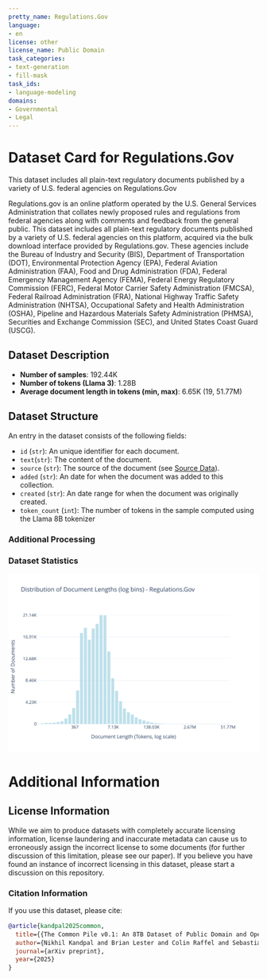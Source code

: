 ```yaml
---
pretty_name: Regulations.Gov
language:
- en
license: other
license_name: Public Domain
task_categories:
- text-generation
- fill-mask
task_ids:
- language-modeling
domains:
- Governmental
- Legal
---
```


# Dataset Card for Regulations.Gov

<!-- START-SHORT DESCRIPTION -->
This dataset includes all plain-text regulatory documents published by a variety of U.S. federal agencies on Regulations.Gov
<!-- END-SHORT DESCRIPTION -->

Regulations.gov is an online platform operated by the U.S. General Services Administration that collates newly proposed rules and regulations from federal agencies along with comments and feedback from the general public. This dataset includes all plain-text regulatory documents published by a variety of U.S. federal agencies on this platform, acquired via the bulk download interface provided by Regulations.gov. These agencies include the Bureau of Industry and Security (BIS), Department of Transportation (DOT), Environmental Protection Agency (EPA), Federal Aviation Administration (FAA), Food and Drug Administration (FDA), Federal Emergency Management Agency (FEMA), Federal Energy Regulatory Commission (FERC), Federal Motor Carrier Safety Administration (FMCSA), Federal Railroad Administration (FRA), National Highway Traffic Safety Administration (NHTSA), Occupational Safety and Health Administration (OSHA), Pipeline and Hazardous Materials Safety Administration (PHMSA), Securities and Exchange Commission (SEC), and United States Coast Guard (USCG).




## Dataset Description

<!-- START-DESC-STATS -->
- **Number of samples**: 192.44K
- **Number of tokens (Llama 3)**: 1.28B
- **Average document length in tokens (min, max)**: 6.65K (19, 51.77M)
<!-- END-DESC-STATS -->


## Dataset Structure
An entry in the dataset consists of the following fields:

- `id` (`str`): An unique identifier for each document.
- `text`(`str`): The content of the document.
- `source` (`str`): The source of the document (see [Source Data](#source-data)).
- `added` (`str`): An date for when the document was added to this collection.
- `created` (`str`): An date range for when the document was originally created.
- `token_count` (`int`): The number of tokens in the sample computed using the Llama 8B tokenizer


### Additional Processing


### Dataset Statistics

<!-- START-DATASET PLOTS -->
<p align="center">
<img src="./images/dist_document_length.svg" width="600" style="margin-right: 10px;" />
</p>
<!-- END-DATASET PLOTS -->


# Additional Information

## License Information
While we aim to produce datasets with completely accurate licensing information, license laundering and inaccurate metadata can cause us to erroneously assign the incorrect license to some documents (for further discussion of this limitation, please see our paper). If you believe you have found an instance of incorrect licensing in this dataset, please start a discussion on this repository.

### Citation Information

If you use this dataset, please cite:
```bibtex
@article{kandpal2025common,
  title={{The Common Pile v0.1: An 8TB Dataset of Public Domain and Openly Licensed Text}},
  author={Nikhil Kandpal and Brian Lester and Colin Raffel and Sebastian Majstorovic and Stella Biderman and Baber Abbasi and Luca Soldaini and Enrico Shippole and A. Feder Cooper and Aviya Skowron and Shayne Longpre and Lintang Sutawika and Alon Albalak and Zhenlin Xu and Guilherme Penedo and Loubna Ben  and Elie Bakouch and John David  and Honglu Fan and Dashiell Stander and Guangyu Song and Aaron Gokaslan and John Kirchenbauer and Tom Goldstein and Brian R and Bhavya Kailkhura and Tyler Murray},
  journal={arXiv preprint},
  year={2025}
}
```
